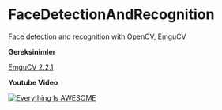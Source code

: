 # FaceDetectionAndRecognition
Face detection and recognition with OpenCV, EmguCV

**Gereksinimler**

[EmguCV 2.2.1](https://sourceforge.net/projects/emgucv/files/emgucv/2.2.1/)


**Youtube Video**

[![Everything Is AWESOME](http://image.prntscr.com/image/9eb2fd2b97a24d20a2d8801d8783d898.png)](https://youtu.be/0wxWdCc_TFo "Face detect and recognition")
